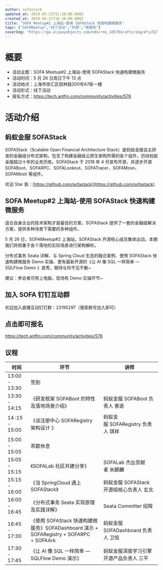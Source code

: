 ```yaml
---
author: sofastack
updated_at: 2019-05-21T11:20:00.000Z
created_at: 2019-05-21T10:20:00.000Z
title: "SOFA Meetup#2 上海站-使用 SOFAStack 快速构建微服务"
tags: ["SOFAMeetup","线下活动","开源","微服务"]
coverImg: "https://gw.alipayobjects.com/mdn/rms_1d5704/afts/img/A*yJ5ZTrqmIecAAAAAAAAAAABjARQnAQ"
---
```


# 概要

- 活动主题：SOFA Meetup#2 上海站-使用 SOFAStack 快速构建微服务
- 活动时间：5 月 26 日周日下午 13 点
- 活动地点：上海市徐汇区田林路200号A7栋一楼
- 活动形式：线下活动
- 报名方式：<https://tech.antfin.com/community/activities/576>

# 活动介绍

## 蚂蚁金服 SOFAStack

SOFAStack（Scalable Open Financial Architecture Stack）是蚂蚁金服自主研发的金融级分布式架构，包含了构建金融级云原生架构所需的各个组件，历经蚂蚁金服超过十年的业务历练。SOFAStack 于 2018 年 4 月宣布开源，并逐步开源 SOFABoot、SOFARPC、SOFALookout、SOFATracer、SOFAMosn、SOFAMesh 等组件。

欢迎 Star 我：[https://github.com/sofastack](https://github.com/sofastack)

## SOFA Meetup#2 上海站-使用 SOFAStack 快速构建微服务

适合自身企业的技术架构才是最佳的方案，SOFAStack 提供了一套的金融级解决方案，提供多种场景下需要的多种组件。

5 月 26 日，SOFAMeetup#2 上海站，SOFAStack 开源核心成员集体出动。本期我们将侧重于各个落地的实际场景进行架构解析。

分布式事务 Seata 详解、与 Spring Cloud 生态的融合案例、使用 SOFAStack 快速构建微服务 Demo 实操、更有最新开源的《让 AI 像 SQL 一样简单 — SQLFlow Demo 》首秀，期待与你不见不散~

建议：参会者可带上电脑，现场有 Demo 实操环节~

##  加入 SOFA 钉钉互动群 

欢迎加入直播互动钉钉群：23195297（搜索群号加入即可）

##  点击即可报名

<https://tech.antfin.com/community/activities/576>

## 议程

| 时间 | 环节 | 讲师 |
| --- | --- | --- |
| 13:00 - 13:30  | 签到 |  |
| 13:30 - 14:15 | 《研发框架 SOFABoot 的特性及落地场景介绍》 | 蚂蚁金服 SOFABoot 负责人 善逝 |
| 14 :15 - 15:00 | 《谈注册中心 SOFARegistry 架构设计 》 | 蚂蚁金服 SOFARegistry 负责人 琪祥 |
| 15:00 - 15:05 | 茶歇休息 |  |
| 15:05 - 15:15 | 《SOFALab 社区共建分享》 | SOFALab 杰出贡献者 米麒麟  |
| 15:15 - 16:00 | 《当 SpringCloud 遇上 SOFAStack》 | 蚂蚁金服 SOFAStack 开源组核心负责人 玄北 |
| 16:00 - 16:45  | 《分布式事务 Seata 实现原理及实践详解》 | Seata Committer 绍辉 |
| 16:45 - 17:30 | 《使用 SOFAStack 快速构建微服务》SOFADashboard 演示 + SOFARegistry + SOFARPC + SOFAArk | 蚂蚁金服 SOFADashboard 负责人 卫恒  |
| 17:30 - 17:45  | 《让 AI 像 SQL 一样简单 — SQLFlow Demo 演示》 | 蚂蚁金服深度学习引擎开源产品负责人 三平 |
